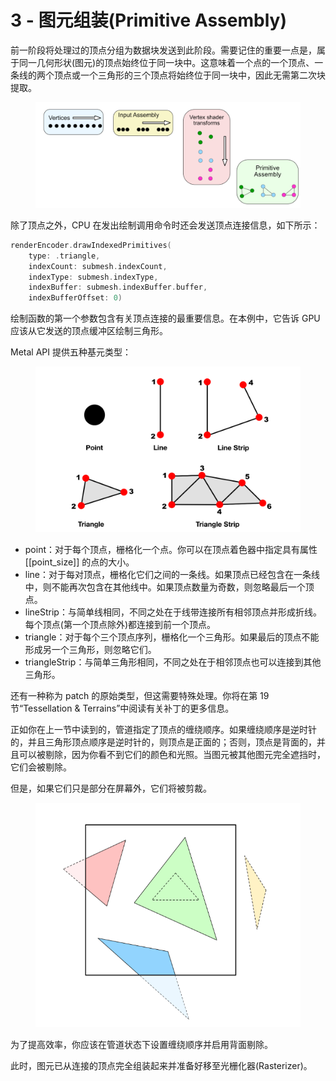 # 3 - 图元组装(Primitive Assembly)

前一阶段将处理过的顶点分组为数据块发送到此阶段。需要记住的重要一点是，属于同一几何形状(图元)的顶点始终位于同一块中。这意味着一个点的一个顶点、一条线的两个顶点或一个三角形的三个顶点将始终位于同一块中，因此无需第二次块提取。

<figure><img src="../../../.gitbook/assets/i_3_primitive_assembly.png" alt=""><figcaption></figcaption></figure>

除了顶点之外，CPU 在发出绘制调用命令时还会发送顶点连接信息，如下所示：&#x20;

```swift
renderEncoder.drawIndexedPrimitives(
    type: .triangle,
    indexCount: submesh.indexCount,
    indexType: submesh.indexType,
    indexBuffer: submesh.indexBuffer.buffer,
    indexBufferOffset: 0)
```

绘制函数的第一个参数包含有关顶点连接的最重要信息。在本例中，它告诉 GPU 应该从它发送的顶点缓冲区绘制三角形。

Metal API 提供五种基元类型：

<figure><img src="../../../.gitbook/assets/1_3_primitive_type.png" alt=""><figcaption></figcaption></figure>

* point：对于每个顶点，栅格化一个点。你可以在顶点着色器中指定具有属性 \[\[point\_size]] 的点的大小。
* line：对于每对顶点，栅格化它们之间的一条线。如果顶点已经包含在一条线中，则不能再次包含在其他线中。如果顶点数量为奇数，则忽略最后一个顶点。
* lineStrip：与简单线相同，不同之处在于线带连接所有相邻顶点并形成折线。每个顶点(第一个顶点除外)都连接到前一个顶点。
* triangle：对于每个三个顶点序列，栅格化一个三角形。如果最后的顶点不能形成另一个三角形，则忽略它们。
* triangleStrip：与简单三角形相同，不同之处在于相邻顶点也可以连接到其他三角形。

还有一种称为 patch 的原始类型，但这需要特殊处理。你将在第 19 节“Tessellation & Terrains”中阅读有关补丁的更多信息。

正如你在上一节中读到的，管道指定了顶点的缠绕顺序。如果缠绕顺序是逆时针的，并且三角形顶点顺序是逆时针的，则顶点是正面的；否则，顶点是背面的，并且可以被剔除，因为你看不到它们的颜色和光照。当图元被其他图元完全遮挡时，它们会被剔除。

但是，如果它们只是部分在屏幕外，它们将被剪裁。

<figure><img src="../../../.gitbook/assets/1_3_cropping.png" alt=""><figcaption></figcaption></figure>

为了提高效率，你应该在管道状态下设置缠绕顺序并启用背面剔除。

此时，图元已从连接的顶点完全组装起来并准备好移至光栅化器(Rasterizer)。

